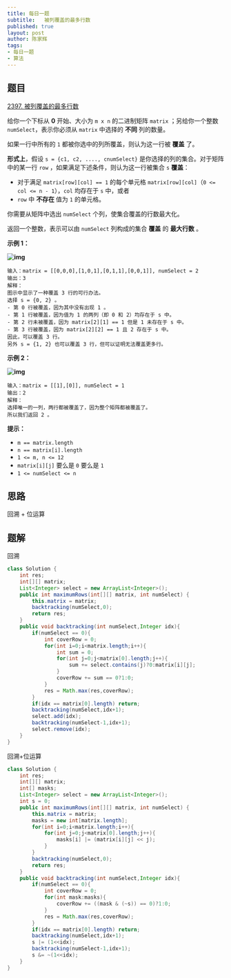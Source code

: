 ```yaml
---
title: 每日一题
subtitle:   被列覆盖的最多行数
published: true
layout: post
author: 陈家辉
tags:
- 每日一题
- 算法
---
```


## 题目

[2397. 被列覆盖的最多行数](https://leetcode.cn/problems/maximum-rows-covered-by-columns/)

给你一个下标从 **0** 开始、大小为 `m x n` 的二进制矩阵 `matrix` ；另给你一个整数 `numSelect`，表示你必须从 `matrix` 中选择的 **不同** 列的数量。

如果一行中所有的 `1` 都被你选中的列所覆盖，则认为这一行被 **覆盖** 了。

**形式上**，假设 `s = {c1, c2, ...., cnumSelect}` 是你选择的列的集合。对于矩阵中的某一行 `row` ，如果满足下述条件，则认为这一行被集合 `s` **覆盖**：

- 对于满足 `matrix[row][col] == 1` 的每个单元格 `matrix[row][col]`（`0 <= col <= n - 1`），`col` 均存在于 `s` 中，或者
- `row` 中 **不存在** 值为 `1` 的单元格。

你需要从矩阵中选出 `numSelect` 个列，使集合覆盖的行数最大化。

返回一个整数，表示可以由 `numSelect` 列构成的集合 **覆盖** 的 **最大行数** 。

 

**示例 1：**

**![img](https://assets.leetcode.com/uploads/2022/07/14/rowscovered.png)**

```
输入：matrix = [[0,0,0],[1,0,1],[0,1,1],[0,0,1]], numSelect = 2
输出：3
解释：
图示中显示了一种覆盖 3 行的可行办法。
选择 s = {0, 2} 。
- 第 0 行被覆盖，因为其中没有出现 1 。
- 第 1 行被覆盖，因为值为 1 的两列（即 0 和 2）均存在于 s 中。
- 第 2 行未被覆盖，因为 matrix[2][1] == 1 但是 1 未存在于 s 中。
- 第 3 行被覆盖，因为 matrix[2][2] == 1 且 2 存在于 s 中。
因此，可以覆盖 3 行。
另外 s = {1, 2} 也可以覆盖 3 行，但可以证明无法覆盖更多行。
```

**示例 2：**

**![img](https://assets.leetcode.com/uploads/2022/07/14/rowscovered2.png)**

```
输入：matrix = [[1],[0]], numSelect = 1
输出：2
解释：
选择唯一的一列，两行都被覆盖了，因为整个矩阵都被覆盖了。
所以我们返回 2 。
```

 

**提示：**

- `m == matrix.length`
- `n == matrix[i].length`
- `1 <= m, n <= 12`
- `matrix[i][j]` 要么是 `0` 要么是 `1`
- `1 <= numSelect <= n`

## 思路

回溯 + 位运算

## 题解

回溯

```java
class Solution {
    int res;
    int[][] matrix;
    List<Integer> select = new ArrayList<Integer>();
    public int maximumRows(int[][] matrix, int numSelect) {
        this.matrix = matrix;
        backtracking(numSelect,0);
        return res;
    }
    public void backtracking(int numSelect,Integer idx){
        if(numSelect == 0){
            int coverRow = 0;
            for(int i=0;i<matrix.length;i++){
                int sum = 0;
                for(int j=0;j<matrix[0].length;j++){
                    sum += select.contains(j)?0:matrix[i][j];
                }
                coverRow += sum == 0?1:0;
            }
            res = Math.max(res,coverRow);
        }
        if(idx == matrix[0].length) return;
        backtracking(numSelect,idx+1);
        select.add(idx);
        backtracking(numSelect-1,idx+1);
        select.remove(idx);
    }
}
```



回溯+位运算

```java
class Solution {
    int res;
    int[][] matrix;
    int[] masks;
    List<Integer> select = new ArrayList<Integer>();
    int s = 0;
    public int maximumRows(int[][] matrix, int numSelect) {
        this.matrix = matrix;
        masks = new int[matrix.length];
        for(int i=0;i<matrix.length;i++){
            for(int j=0;j<matrix[0].length;j++){
                masks[i] |= (matrix[i][j] << j);
            }
        }
        backtracking(numSelect,0);
        return res;
    }
    public void backtracking(int numSelect,Integer idx){
        if(numSelect == 0){
            int coverRow = 0;
            for(int mask:masks){
                coverRow += ((mask & (~s)) == 0)?1:0;
            }
            res = Math.max(res,coverRow);
        }
        if(idx == matrix[0].length) return;
        backtracking(numSelect,idx+1);
        s |= (1<<idx);
        backtracking(numSelect-1,idx+1);
        s &= ~(1<<idx);
    }
}
```

